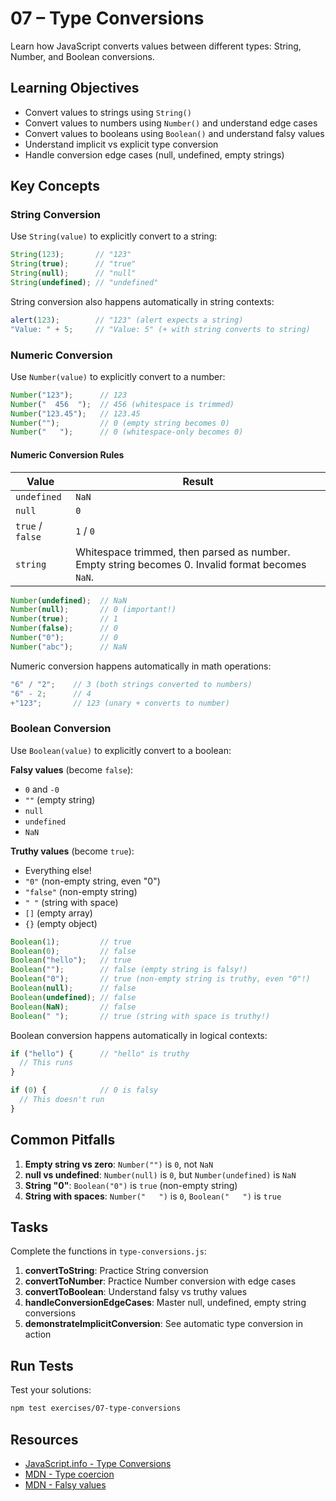 # 07 – Type Conversions

Learn how JavaScript converts values between different types: String, Number, and Boolean conversions.

## Learning Objectives

- Convert values to strings using `String()`
- Convert values to numbers using `Number()` and understand edge cases
- Convert values to booleans using `Boolean()` and understand falsy values
- Understand implicit vs explicit type conversion
- Handle conversion edge cases (null, undefined, empty strings)

## Key Concepts

### String Conversion

Use `String(value)` to explicitly convert to a string:

```javascript
String(123);       // "123"
String(true);      // "true"
String(null);      // "null"
String(undefined); // "undefined"
```

String conversion also happens automatically in string contexts:

```javascript
alert(123);        // "123" (alert expects a string)
"Value: " + 5;     // "Value: 5" (+ with string converts to string)
```

### Numeric Conversion

Use `Number(value)` to explicitly convert to a number:

```javascript
Number("123");      // 123
Number("  456  ");  // 456 (whitespace is trimmed)
Number("123.45");   // 123.45
Number("");         // 0 (empty string becomes 0)
Number("   ");      // 0 (whitespace-only becomes 0)
```

#### Numeric Conversion Rules

| Value | Result |
|-------|--------|
| `undefined` | `NaN` |
| `null` | `0` |
| `true` / `false` | `1` / `0` |
| `string` | Whitespace trimmed, then parsed as number. Empty string becomes 0. Invalid format becomes `NaN`. |

```javascript
Number(undefined);  // NaN
Number(null);       // 0 (important!)
Number(true);       // 1
Number(false);      // 0
Number("0");        // 0
Number("abc");      // NaN
```

Numeric conversion happens automatically in math operations:

```javascript
"6" / "2";    // 3 (both strings converted to numbers)
"6" - 2;      // 4
+"123";       // 123 (unary + converts to number)
```

### Boolean Conversion

Use `Boolean(value)` to explicitly convert to a boolean:

**Falsy values** (become `false`):
- `0` and `-0`
- `""` (empty string)
- `null`
- `undefined`
- `NaN`

**Truthy values** (become `true`):
- Everything else!
- `"0"` (non-empty string, even "0")
- `"false"` (non-empty string)
- `" "` (string with space)
- `[]` (empty array)
- `{}` (empty object)

```javascript
Boolean(1);         // true
Boolean(0);         // false
Boolean("hello");   // true
Boolean("");        // false (empty string is falsy!)
Boolean("0");       // true (non-empty string is truthy, even "0"!)
Boolean(null);      // false
Boolean(undefined); // false
Boolean(NaN);       // false
Boolean(" ");       // true (string with space is truthy!)
```

Boolean conversion happens automatically in logical contexts:

```javascript
if ("hello") {      // "hello" is truthy
  // This runs
}

if (0) {            // 0 is falsy
  // This doesn't run
}
```

## Common Pitfalls

1. **Empty string vs zero**: `Number("")` is `0`, not `NaN`
2. **null vs undefined**: `Number(null)` is `0`, but `Number(undefined)` is `NaN`
3. **String "0"**: `Boolean("0")` is `true` (non-empty string)
4. **String with spaces**: `Number("   ")` is `0`, `Boolean("   ")` is `true`

## Tasks

Complete the functions in `type-conversions.js`:

1. **convertToString**: Practice String conversion
2. **convertToNumber**: Practice Number conversion with edge cases
3. **convertToBoolean**: Understand falsy vs truthy values
4. **handleConversionEdgeCases**: Master null, undefined, empty string conversions
5. **demonstrateImplicitConversion**: See automatic type conversion in action

## Run Tests

Test your solutions:

```bash
npm test exercises/07-type-conversions
```

## Resources

- [JavaScript.info - Type Conversions](https://javascript.info/type-conversions)
- [MDN - Type coercion](https://developer.mozilla.org/en-US/docs/Glossary/Type_coercion)
- [MDN - Falsy values](https://developer.mozilla.org/en-US/docs/Glossary/Falsy)